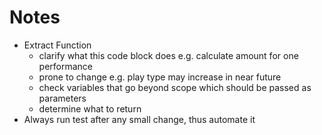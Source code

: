 # Notes

- Extract Function
  - clarify what this code block does e.g. calculate amount for one performance  
  - prone to change e.g. play type may increase in near future  
  - check variables that go beyond scope which should be passed as parameters 
  - determine what to return  
- Always run test after any small change, thus automate it  
